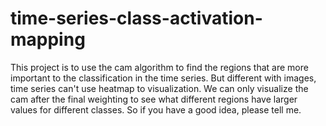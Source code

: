 # time-series-class-activation-mapping
This project is to use the cam algorithm to find the regions that are more important to the classification in the time series. But different with images, time series can't use heatmap to visualization. We can only visualize the cam after the final weighting to see what different regions have larger values for different classes. So if you have a good idea, please tell me.
